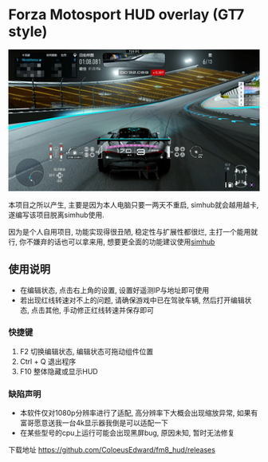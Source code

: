 # Forza Motosport HUD overlay (GT7 style)

![alt](https://raw.githubusercontent.com/ColoeusEdward/self_img/main/Snipaste_2025-06-22_22-43-07.png)

本项目之所以产生, 主要是因为本人电脑只要一两天不重启, simhub就会越用越卡, 遂编写该项目脱离simhub使用.

因为是个人自用项目, 功能实现得很丑陋, 稳定性与扩展性都很烂, 主打一个能用就行, 你不嫌弃的话也可以拿来用, 想要更全面的功能建议使用[simhub](https://www.bilibili.com/opus/1053464059349827591)

## 使用说明
  - 在编辑状态, 点击右上角的设置, 设置好遥测IP与地址即可使用
  - 若出现红线转速对不上的问题, 请确保游戏中已在驾驶车辆, 然后打开编辑状态, 点击其他, 手动修正红线转速并保存即可
### 快捷键
  1. F2 切换编辑状态, 编辑状态可拖动组件位置
  2. Ctrl + Q   退出程序
  3. F10 整体隐藏或显示HUD
### 缺陷声明
- 本软件仅对1080p分辨率进行了适配, 高分辨率下大概会出现缩放异常, 如果有富哥愿意送我一台4k显示器我倒是可以适配一下
- 在某些型号的cpu上运行可能会出现黑屏bug, 原因未知, 暂时无法修复

下载地址 https://github.com/ColoeusEdward/fm8_hud/releases